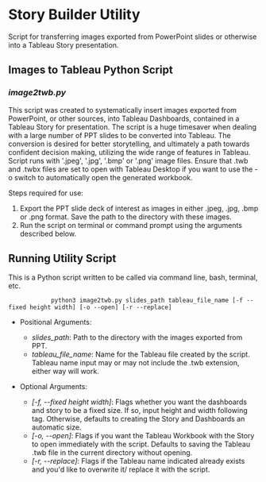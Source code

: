 # Story Builder Utility

Script for transferring images exported from PowerPoint slides or otherwise into a Tableau Story presentation.

## Images to Tableau Python Script

### *image2twb.py*

This script was created to systematically insert images exported from PowerPoint, or other sources, into Tableau Dashboards, contained in a Tableau Story for presentation. The script is a huge timesaver when dealing with a large number of PPT slides to be converted into Tableau. The conversion is desired for better storytelling, and ultimately a path towards confident decision making, utilizing the wide range of features in Tableau. Script runs with '.jpeg', '.jpg', '.bmp' or '.png' image files. Ensure that .twb and .twbx files are set to open with Tableau Desktop if you want to use the -o switch to automatically open the generated workbook.

Steps required for use:

1.	Export the PPT slide deck of interest as images in either .jpeg, .jpg, .bmp or .png format. Save the path to the directory with these images.
2.	Run the script on terminal or command prompt using the arguments described below.

## Running Utility Script

This is a Python script written to be called via command line, bash, terminal, etc. 

                python3 image2twb.py slides_path tableau_file_name [-f --fixed height width] [-o --open] [-r --replace]

* Positional Arguments:

  * *slides_path*: Path to the directory with the images exported from PPT.
  * *tableau_file_name*: Name for the Tableau file created by the script. Tableau name input may or may not include the .twb extension, either way will work.

* Optional Arguments:
  * *[-f, --fixed height width]*: Flags whether you want the dashboards and story to be a fixed size. If so, input height and width following tag. Otherwise, defaults to creating the Story and Dashboards an automatic size.
  * *[-o, --open]*: Flags if you want the Tableau Workbook with the Story to open immediately with the script. Defaults to saving the Tableau .twb file in the current directory without opening. 
  * *[-r, --replace]*: Flags if the Tableau name indicated already exists and you'd like to overwrite it/ replace it with the script.
